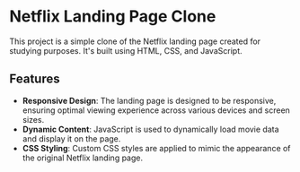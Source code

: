 # Netflix Landing Page Clone

This project is a simple clone of the Netflix landing page created for studying purposes. It's built using HTML, CSS, and JavaScript.

## Features

- **Responsive Design**: The landing page is designed to be responsive, ensuring optimal viewing experience across various devices and screen sizes.
- **Dynamic Content**: JavaScript is used to dynamically load movie data and display it on the page.
- **CSS Styling**: Custom CSS styles are applied to mimic the appearance of the original Netflix landing page.
